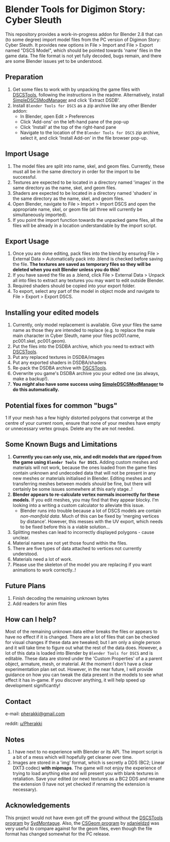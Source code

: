 # Blender Tools for Digimon Story: Cyber Sleuth
This repository provides a work-in-progress addon for Blender 2.8 that can (to some degree) import model files from the PC version of Digimon Story: Cyber Sleuth. It provides new options in File > Import and File > Export named "DSCS Model", which should be pointed towards 'name' files in the game data. The file format is not yet fully decoded, bugs remain, and there are some Blender issues yet to be understood.

## Preparation
1. Get some files to work with by unpacking the game files with [DSCSTools](https://github.com/SydMontague/DSCSTools), following the instructions in the readme. Alternatively, install [SimpleDSCSModManager](https://github.com/Pherakki/SimpleDSCSModManager) and click 'Extract DSDB'.
2. Install `Blender Tools for DSCS` as a zip archive like any other Blender addon:
    * In Blender, open Edit > Preferences
    * Click 'Add-ons' on the left-hand pane of the pop-up
    * Click 'Install' at the top of the right-hand pane
    * Navigate to the location of the `Blender Tools for DSCS` zip archive, select it, and click 'Install Add-on' in the file browser pop-up.

## Import Usage
1. The model files are split into name, skel, and geom files. Currently, these must all be in the same directory in order for the import to be successful.
2. Textures are expected to be located in a directory named 'images' in the same directory as the name, skel, and geom files.
3. Shaders are expected to be located in a directory named 'shaders' in the same directory as the name, skel, and geom files.
4. Open Blender, navigate to File > Import > Import DSCS and open the appropriate name, skel, or geom file (all three will currently be simultaneously imported).
5. If you point the import function towards the unpacked game files, all the files will be already in a location understandable by the import script.

## Export Usage
1. Once you are done editing, pack files into the blend by ensuring File > External Data > Automatically pack into .blend is checked before saving the file. **The textures are saved as temporary files so they will be deleted when you exit Blender unless you do this!**
2. If you have saved the file as a .blend, click File > External Data > Unpack all into files to extract any textures you may want to edit outside Blender.
3. Required shaders should be copied into your export folder.
4. To export, select any part of the model in object mode and navigate to File > Export > Export DSCS.

## Installing your edited models
1. Currently, only model replacement is available. Give your files the same name as those they are intended to replace (e.g. to replace the male main character in Cyber Sleuth, name your files pc001.name, pc001.skel, pc001.geom).
2. Put the files into the DSDBA archive, which you need to extract with [DSCSTools](https://github.com/SydMontague/DSCSTools).
3. Put any replaced textures in DSDBA/images
4. Put any exported shaders in DSDBA/shaders
5. Re-pack the DSDBA archive with [DSCSTools](https://github.com/SydMontague/DSCSTools).
6. Overwrite you game's DSDBA archive you your edited one (as always, make a backup!).
7. **You *might* also have some success using [SimpleDSCSModManager](https://github.com/Pherakki/SimpleDSCSModManager) to do this automatically.**

## Potential fixes for common "bugs"
1 If your mesh has a few highly distorted polygons that converge at the centre of your current room, ensure that none of your meshes have empty or unnecessary vertex groups. Delete any the are not needed.

## Some Known Bugs and Limitations
1. **Currently you can only use, mix, and edit models that are ripped from the game using `Blender Tools for DSCS`.** Adding custom meshes and materials will not work, because the ones loaded from the game files contain unknown and undecoded data that will not be present in any new meshes or materials initialised in Blender. Editing meshes and transferring meshes between models *should* be fine, but there will certainly be some issues somewhere at this early stage..!
2. **Blender appears to re-calculate vertex normals incorrectly for these models.** If you edit meshes, you may find that they appear blocky. I'm looking into a writing a custom calculator to alleviate this issue.
   * Blender runs into trouble because a lot of DSCS models are contain *non-manifold data*. Much of this can be fixed by 'merging vertices by distance'. However, this messes with the UV export, which needs to be fixed before this is a viable solution...
3. Splitting meshes can lead to incorrectly displayed polygons - cause unclear.
4. Material names are not yet those found within the files.
5. There are five types of data attached to vertices not currently understood.
6. Materials need a lot of work.
7. Please use the skeleton of the model you are replacing if you want animations to work correctly..!

## Future Plans
1. Finish decoding the remaining unknown bytes
2. Add readers for anim files

## How can I help?
Most of the remaining unknown data either breaks the files or appears to have no effect if it is changed. There are a lot of files that can be checked for visual changes if these data are tweaked; but I am only a single person and it will take time to figure out what the rest of the data does. However, a lot of this data is loaded into Blender by `Blender Tools for DSCS` and is editable. These data are stored under the 'Custom Properties' of a a parent object, armature, mesh, or material. At the moment I don't have a clear experimentation plan set out. However, in the near future, I will provide guidance on how you can tweak the data present in the models to see what effect it has in-game. If you discover anything, it will help speed up development significantly!

## Contact
e-mail: pherakki@gmail.com

reddit: [u/Pherakki](https://www.reddit.com/user/Pherakki)

## Notes
1. I have next to no experience with Blender or its API. The import script is a bit of a mess which will hopefully get cleaner over time.
2. Images are stored in a 'img' format, which is secretly a DDS (BC2; Linear DXT3 codec) **with mipmaps**. The game will not enjoy the experience of trying to load anything else and will present you with blank textures in retaliation. Save your edited (or new) textures as a BC2 DDS and rename the extension (I have not yet checked if renaming the extension is necessary).

## Acknowledgements
This project would not have even got off the ground without the [DSCSTools program](https://github.com/SydMontague/DSCSTools) by [SydMontague](https://github.com/SydMontague). Also, the [CSGeom program](https://github.com/xdanieldzd/CSGeom) by [xdanieldzd](https://github.com/xdanieldzd) was very useful to compare against for the geom files, even though the file format has changed somewhat for the PC release.
